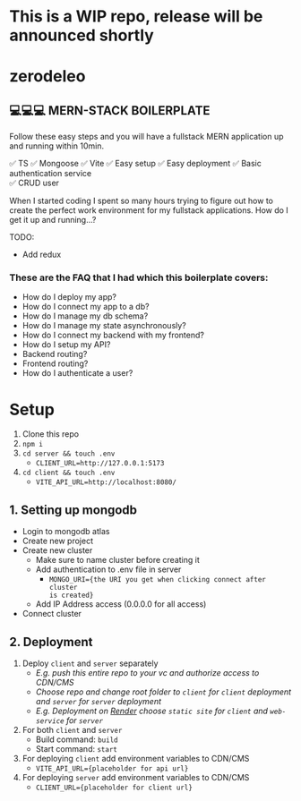 # This is a WIP repo, release will be announced shortly

# zerodeleo

## 💻💻💻 MERN-STACK BOILERPLATE

Follow these easy steps and you will have a fullstack MERN application up and running within 10min.

✅ TS ✅ Mongoose ✅ Vite ✅ Easy setup ✅ Easy deployment ✅ Basic authentication service <br/> ✅ CRUD user <br/>

When I started coding I spent so many hours trying to figure out how to create the perfect work environment for my fullstack applications. How do I get it up and running...?

TODO:

- Add redux

### These are the FAQ that I had which this boilerplate covers:

- How do I deploy my app?
- How do I connect my app to a db?
- How do I manage my db schema?
- How do I manage my state asynchronously?
- How do I connect my backend with my frontend?
- How do I setup my API?
- Backend routing?
- Frontend routing?
- How do I authenticate a user?

# Setup

1. Clone this repo
2. `npm i`
3. `cd server && touch .env`
   - `CLIENT_URL=http://127.0.0.1:5173`
4. `cd client && touch .env`
   - `VITE_API_URL=http://localhost:8080/`

## 1. Setting up mongodb

- Login to mongodb atlas
- Create new project
- Create new cluster
  - Make sure to name cluster before creating it
  - Add authentication to .env file in server
    - <code>MONGO_URI={the URI you get when clicking connect after cluster is created}</code>
  - Add IP Address access (0.0.0.0 for all access)
- Connect cluster

## 2. Deployment

1. Deploy `client` and `server` separately
   - *E.g. push this entire repo to your vc and authorize access to CDN/CMS*
   - *Choose repo and change root folder to `client` for `client` deployment and `server` for `server` deployment*
   - *E.g. Deployment on [Render](https://render.com/) choose `static site` for `client` and `web-service` for `server`*
2. For both `client` and `server`
   - Build command: `build`
   - Start command: `start`
3. For deploying `client` add environment variables to CDN/CMS
   - `VITE_API_URL={placeholder for api url}`
4. For deploying `server` add environment variables to CDN/CMS
   - `CLIENT_URL={placeholder for client url}`
